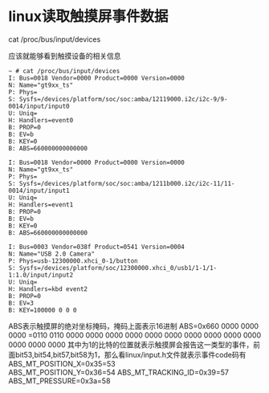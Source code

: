 # linux读取触摸屏事件数据

cat /proc/bus/input/devices

应该就能够看到触摸设备的相关信息

```shell
~ # cat /proc/bus/input/devices
I: Bus=0018 Vendor=0000 Product=0000 Version=0000
N: Name="gt9xx_ts"
P: Phys=
S: Sysfs=/devices/platform/soc/soc:amba/12119000.i2c/i2c-9/9-0014/input/input0
U: Uniq=
H: Handlers=event0
B: PROP=0
B: EV=b
B: KEY=0
B: ABS=660000000000000

I: Bus=0018 Vendor=0000 Product=0000 Version=0000
N: Name="gt9xx_ts"
P: Phys=
S: Sysfs=/devices/platform/soc/soc:amba/1211b000.i2c/i2c-11/11-0014/input/input1
U: Uniq=
H: Handlers=event1
B: PROP=0
B: EV=b
B: KEY=0
B: ABS=660000000000000

I: Bus=0003 Vendor=038f Product=0541 Version=0004
N: Name="USB 2.0 Camera"
P: Phys=usb-12300000.xhci_0-1/button
S: Sysfs=/devices/platform/soc/12300000.xhci_0/usb1/1-1/1-1:1.0/input/input2
U: Uniq=
H: Handlers=kbd event2
B: PROP=0
B: EV=3
B: KEY=100000 0 0 0

```

ABS表示触摸屏的绝对坐标掩码，掩码上面表示16进制
ABS=0x660 0000 0000 0000
=0110 0110 0000 0000 0000 0000 0000 0000 0000 0000 0000 0000 0000 0000 0000
其中为1的比特的位置就表示触摸屏会报告这一类型的事件，前面bit53,bit54,bit57,bit58为1，那么看linux/input.h文件就表示事件code码有
ABS_MT_POSITION_X=0x35=53  
ABS_MT_POSITION_Y=0x36=54
ABS_MT_TRACKING_ID=0x39=57
ABS_MT_PRESSURE=0x3a=58

